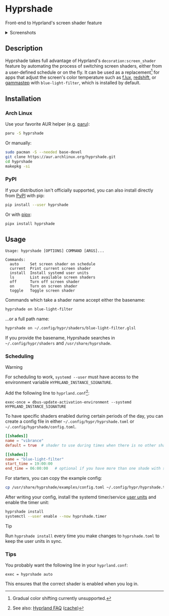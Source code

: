 # Hyprshade

Front-end to Hyprland's screen shader feature

<details>
  <summary>Screenshots</summary>

### Unfiltered

![Unfiltered](./.github/assets/unfiltered.png)

### Vibrance

![Vibrance](./.github/assets/vibrance.png)

### Blue Light Filter

![Blue Light Filter](./.github/assets/blue-light-filter.png)

</details>

## Description

Hyprshade takes full advantage of Hyprland's `decoration:screen_shader` feature
by automating the process of switching screen shaders, either from a user-defined
schedule or on the fly. It can be used as a replacement[^1] for apps that adjust
the screen's color temperature such as [f.lux](https://justgetflux.com/),
[redshift](http://jonls.dk/redshift/), or [gammastep](https://gitlab.com/chinstrap/gammastep)
with `blue-light-filter`, which is installed by default.

[^1]: Gradual color shifting currently unsupported.

## Installation

### Arch Linux

Use your favorite AUR helper (e.g. [paru](https://github.com/Morganamilo/paru)):

```sh
paru -S hyprshade
```

Or manually:

```sh
sudo pacman -S --needed base-devel
git clone https://aur.archlinux.org/hyprshade.git
cd hyprshade
makepkg -si
```

### PyPI

If your distribution isn't officially supported, you can also install directly
from [PyPI](https://pypi.org/project/hyprshade/) with pip:

```sh
pip install --user hyprshade
```

Or with [pipx](https://pypa.github.io/pipx/):

```sh
pipx install hyprshade
```

## Usage

```text
Usage: hyprshade [OPTIONS] COMMAND [ARGS]...

Commands:
  auto     Set screen shader on schedule
  current  Print current screen shader
  install  Install systemd user units
  ls       List available screen shaders
  off      Turn off screen shader
  on       Turn on screen shader
  toggle   Toggle screen shader
```

Commands which take a shader name accept either the basename:

```sh
hyprshade on blue-light-filter
```

...or a full path name:

```sh
hyprshade on ~/.config/hypr/shaders/blue-light-filter.glsl
```

If you provide the basename, Hyprshade searches in `~/.config/hypr/shaders` and `/usr/share/hyprshade`.

### Scheduling

> [!WARNING]
> For scheduling to work, `systemd --user` must have access to the environment variable
> `HYPRLAND_INSTANCE_SIGNATURE`.
>
> Add the following line to `hyprland.conf`[^2]:
>
> ```hypr
> exec-once = dbus-update-activation-environment --systemd HYPRLAND_INSTANCE_SIGNATURE
> ```
>
> [^2]: See also: [Hyprland FAQ][hyprland-faq-import-env] ([cache][hyprland-faq-import-env-cache])

[hyprland-faq-import-env]: https://wiki.hyprland.org/FAQ/#some-of-my-apps-take-a-really-long-time-to-open
[hyprland-faq-import-env-cache]: https://web.archive.org/web/20240226003306/https://wiki.hyprland.org/FAQ/#some-of-my-apps-take-a-really-long-time-to-open

To have specific shaders enabled during certain periods of the day, you can
create a config file in either `~/.config/hypr/hyprshade.toml` or `~/.config/hyprshade/config.toml`.

```toml
[[shades]]
name = "vibrance"
default = true  # shader to use during times when there is no other shader scheduled

[[shades]]
name = "blue-light-filter"
start_time = 19:00:00
end_time = 06:00:00   # optional if you have more than one shade with start_time
```

For starters, you can copy the example config:

```sh
cp /usr/share/hyprshade/examples/config.toml ~/.config/hypr/hyprshade.toml
```

After writing your config, install the systemd timer/service [user units][systemd-user-units] and enable
the timer unit:

[systemd-user-units]: https://wiki.archlinux.org/title/Systemd/User

```sh
hyprshade install
systemctl --user enable --now hyprshade.timer
```

> [!TIP]
> Run `hyprshade install` every time you make changes to `hyprshade.toml` to keep the user units in sync.

### Tips

You probably want the following line in your `hyprland.conf`:

```hypr
exec = hyprshade auto
```

This ensures that the correct shader is enabled when you log in.
